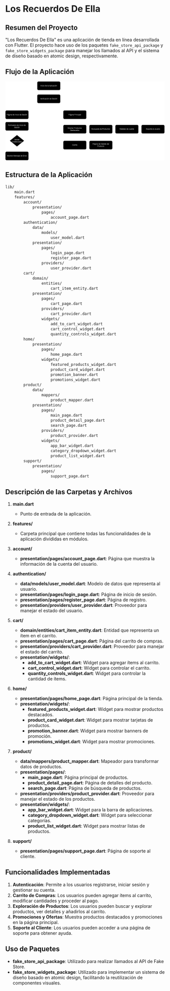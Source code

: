 
# Los Recuerdos De Ella

## Resumen del Proyecto
"Los Recuerdos De Ella" es una aplicación de tienda en línea desarrollada con Flutter. El proyecto hace uso de los paquetes `fake_store_api_package` y `fake_store_widgets_package` para manejar los llamados al API y el sistema de diseño basado en atomic design, respectivamente.

## Flujo de la Aplicación

![Diagrama](./assets/diagram.png?raw=true)

## Estructura de la Aplicación

```
lib/
    main.dart
    features/
        account/
            presentation/
                pages/
                    account_page.dart
        authentication/
            data/
                models/
                    user_model.dart
            presentation/
                pages/
                    login_page.dart
                    register_page.dart
                providers/
                    user_provider.dart
        cart/
            domain/
                entities/
                    cart_item_entity.dart
            presentation/
                pages/
                    cart_page.dart
                providers/
                    cart_provider.dart
                widgets/
                    add_to_cart_widget.dart
                    cart_control_widget.dart
                    quantity_controls_widget.dart
        home/
            presentation/
                pages/
                    home_page.dart
                widgets/
                    featured_products_widget.dart
                    product_card_widget.dart
                    promotion_banner.dart
                    promotions_widget.dart
        product/
            data/
                mappers/
                    product_mapper.dart
            presentation/
                pages/
                    main_page.dart
                    product_detail_page.dart
                    search_page.dart
                providers/
                    product_provider.dart
                widgets/
                    app_bar_widget.dart
                    category_dropdown_widget.dart
                    product_list_widget.dart
        support/
            presentation/
                pages/
                    support_page.dart
```

## Descripción de las Carpetas y Archivos

1. **main.dart**
   - Punto de entrada de la aplicación.

2. **features/**
   - Carpeta principal que contiene todas las funcionalidades de la aplicación divididas en módulos.

3. **account/**
   - **presentation/pages/account_page.dart**: Página que muestra la información de la cuenta del usuario.

4. **authentication/**
   - **data/models/user_model.dart**: Modelo de datos que representa al usuario.
   - **presentation/pages/login_page.dart**: Página de inicio de sesión.
   - **presentation/pages/register_page.dart**: Página de registro.
   - **presentation/providers/user_provider.dart**: Proveedor para manejar el estado del usuario.

5. **cart/**
   - **domain/entities/cart_item_entity.dart**: Entidad que representa un ítem en el carrito.
   - **presentation/pages/cart_page.dart**: Página del carrito de compras.
   - **presentation/providers/cart_provider.dart**: Proveedor para manejar el estado del carrito.
   - **presentation/widgets/**:
     - **add_to_cart_widget.dart**: Widget para agregar ítems al carrito.
     - **cart_control_widget.dart**: Widget para controlar el carrito.
     - **quantity_controls_widget.dart**: Widget para controlar la cantidad de ítems.

6. **home/**
   - **presentation/pages/home_page.dart**: Página principal de la tienda.
   - **presentation/widgets/**:
     - **featured_products_widget.dart**: Widget para mostrar productos destacados.
     - **product_card_widget.dart**: Widget para mostrar tarjetas de productos.
     - **promotion_banner.dart**: Widget para mostrar banners de promoción.
     - **promotions_widget.dart**: Widget para mostrar promociones.

7. **product/**
   - **data/mappers/product_mapper.dart**: Mapeador para transformar datos de productos.
   - **presentation/pages/**:
     - **main_page.dart**: Página principal de productos.
     - **product_detail_page.dart**: Página de detalles del producto.
     - **search_page.dart**: Página de búsqueda de productos.
   - **presentation/providers/product_provider.dart**: Proveedor para manejar el estado de los productos.
   - **presentation/widgets/**:
     - **app_bar_widget.dart**: Widget para la barra de aplicaciones.
     - **category_dropdown_widget.dart**: Widget para seleccionar categorías.
     - **product_list_widget.dart**: Widget para mostrar listas de productos.

8. **support/**
   - **presentation/pages/support_page.dart**: Página de soporte al cliente.

## Funcionalidades Implementadas

1. **Autenticación**: Permite a los usuarios registrarse, iniciar sesión y gestionar su cuenta.
2. **Carrito de Compras**: Los usuarios pueden agregar ítems al carrito, modificar cantidades y proceder al pago.
3. **Exploración de Productos**: Los usuarios pueden buscar y explorar productos, ver detalles y añadirlos al carrito.
4. **Promociones y Ofertas**: Muestra productos destacados y promociones en la página principal.
5. **Soporte al Cliente**: Los usuarios pueden acceder a una página de soporte para obtener ayuda.

## Uso de Paquetes

- **fake_store_api_package**: Utilizado para realizar llamados al API de Fake Store.
- **fake_store_widgets_package**: Utilizado para implementar un sistema de diseño basado en atomic design, facilitando la reutilización de componentes visuales.

